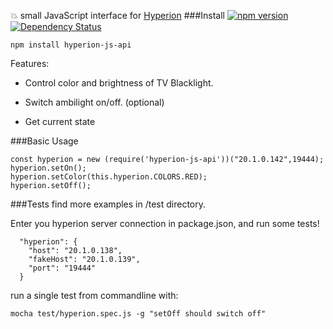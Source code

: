 :collision: small JavaScript interface for [Hyperion](https://github.com/hyperion-project/hyperion)
###Install
[![npm version](https://badge.fury.io/js/hyperion-js-api.svg)](https://badge.fury.io/js/hyperion-js-api)
[![Dependency Status](https://david-dm.org/firsttris/hyperion-js-api.svg)](https://david-dm.org/firsttris/hyperion-js-api) 
```
npm install hyperion-js-api
```

Features:

- Control color and brightness of TV Blacklight.

- Switch ambilight on/off. (optional)

- Get current state

###Basic Usage

```
const hyperion = new (require('hyperion-js-api'))("20.1.0.142",19444);
hyperion.setOn();
hyperion.setColor(this.hyperion.COLORS.RED);
hyperion.setOff();
```
###Tests
find more examples in /test directory.

Enter you hyperion server connection in package.json, and run some tests!
```
  "hyperion": {
    "host": "20.1.0.138",
    "fakeHost": "20.1.0.139",
    "port": "19444"
  }
```

run a single test from commandline with:
```
mocha test/hyperion.spec.js -g "setOff should switch off"
```